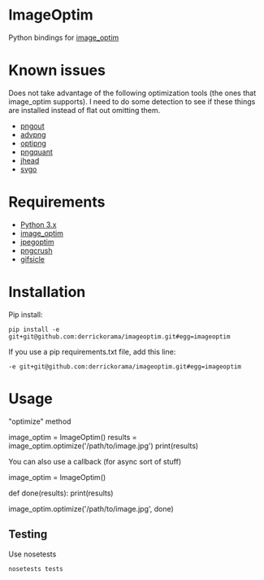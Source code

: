 # ImageOptim

Python bindings for [image_optim](https://github.com/toy/image_optim)

# Known issues

Does not take advantage of the following optimization tools (the ones that image_optim supports). I need to do some detection to see if these things are installed instead of flat out omitting them.

* [pngout](http://www.advsys.net/ken/util/pngout.htm)
* [advpng](http://advancemame.sourceforge.net/doc-advpng.html)
* [optipng](http://optipng.sourceforge.net)
* [pngquant](http://pngquant.org/)
* [jhead](http://www.sentex.net/~mwandel/jhead/)
* [svgo](https://github.com/svg/svgo)

# Requirements

* [Python 3.x](https://www.python.org)
* [image_optim](https://github.com/toy/image_optim)
* [jpegoptim](https://github.com/tjko/jpegoptim)
* [pngcrush](http://pmt.sourceforge.net/pngcrush/)
* [gifsicle](http://www.lcdf.org/gifsicle/)

# Installation

Pip install:

    pip install -e git+git@github.com:derrickorama/imageoptim.git#egg=imageoptim

If you use a pip requirements.txt file, add this line:

    -e git+git@github.com:derrickorama/imageoptim.git#egg=imageoptim

# Usage

"optimize" method

  image_optim = ImageOptim()
  results = image_optim.optimize('/path/to/image.jpg')
  print(results)

You can also use a callback (for async sort of stuff)

  image_optim = ImageOptim()

  def done(results):
    print(results)

  image_optim.optimize('/path/to/image.jpg', done)

## Testing

Use nosetests

    nosetests tests
